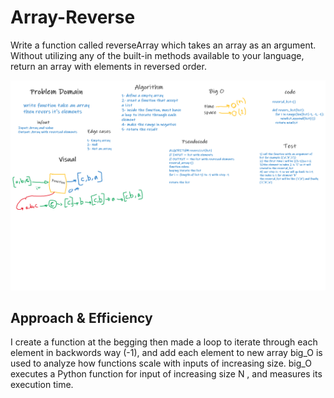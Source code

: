 # Array-Reverse

Write a function called reverseArray which takes an array as an argument. Without utilizing any of the built-in methods available to your language, return an array with elements in reversed order.

![array-reverse](./array-reverse.png)

## Approach & Efficiency

I create a function at the begging
then made a loop to iterate through each
element in backwords way (-1), and add each element to new array
big_O is used to analyze how functions scale with inputs of increasing size. big_O executes a Python function for input of increasing size N , and measures its execution time.
